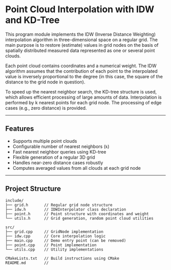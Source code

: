 # Point Cloud Interpolation with IDW and KD-Tree

This program module implements the IDW (Inverse Distance Weighting) interpolation algorithm in three-dimensional space on a regular grid. The main purpose is to restore (estimate) values in grid nodes on the basis of spatially distributed measured data represented as one or several point clouds.

Each point cloud contains coordinates and a numerical weight. The IDW algorithm assumes that the contribution of each point to the interpolated value is inversely proportional to the degree (in this case, the square of the distance to the grid node in question).

To speed up the nearest neighbor search, the KD-tree structure is used, which allows efficient processing of large amounts of data. Interpolation is performed by k nearest points for each grid node. The processing of edge cases (e.g., zero distance) is provided.

---

## Features

- Supports multiple point clouds
- Configurable number of nearest neighbors (`k`)
- Fast nearest neighbor queries using KD-tree
- Flexible generation of a regular 3D grid
- Handles near-zero distance cases robustly
- Computes averaged values from all clouds at each grid node

---

## Project Structure

```text
include/
├── grid.h       // Regular grid node structure
├── idw.h        // IDWInterpolator class declaration
├── point.h      // Point structure with coordinates and weight
└── utils.h      // Grid generation, random point cloud utilities

src/
├── grid.cpp     // GridNode implementation
├── idw.cpp      // Core interpolation logic
├── main.cpp     // Demo entry point (can be removed)
├── point.cpp    // Point implementation
└── utils.cpp    // Utility implementations

CMakeLists.txt   // Build instructions using CMake
README.md        //

